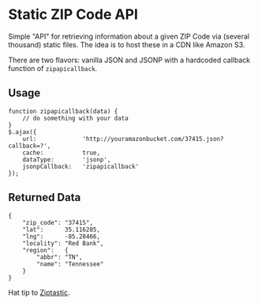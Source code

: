 # Static ZIP Code API

Simple "API" for retrieving information about a given ZIP Code via (several thousand) static files. The idea is to host these in a CDN like Amazon S3.

There are two flavors: vanilla JSON and JSONP with a hardcoded callback function of `zipapicallback`.

## Usage

    function zipapicallback(data) {
        // do something with your data
    }
    $.ajax({
        url:             'http://youramazonbucket.com/37415.json?callback=?',
        cache:           true,
        dataType:        'jsonp',
        jsonpCallback:   'zipapicallback'
    });

## Returned Data

    {
        "zip_code": "37415",
        "lat":      35.116285,
        "lng":      -85.28466,
        "locality": "Red Bank",
        "region":   {
            "abbr": "TN",
            "name": "Tennessee"
        }
    }

Hat tip to [Ziptastic](http://daspecster.github.com/ziptastic/).
